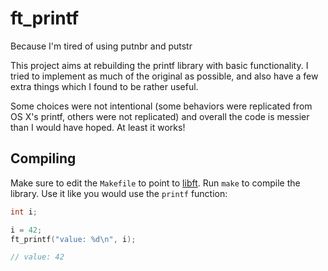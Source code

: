 # ft_printf
Because I'm tired of using putnbr and putstr

This project aims at rebuilding the printf library with basic functionality. I
tried to implement as much of the original as possible, and also have a few
extra things which I found to be rather useful.

Some choices were not intentional (some behaviors were replicated from OS X's
printf, others were not replicated) and overall the code is messier than I would
have hoped. At least it works!

## Compiling
Make sure to edit the `Makefile` to point to
[libft](https://github.com/pbondoer/42-libft). Run `make` to compile the
library. Use it like you would use the `printf` function:

```c
int i;

i = 42;
ft_printf("value: %d\n", i);

// value: 42
```

